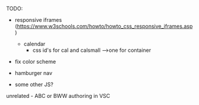 TODO:
- responsive iframes (https://www.w3schools.com/howto/howto_css_responsive_iframes.asp)

    - calendar
        - css id's for cal and calsmall -->one for container

- fix color scheme
- hamburger nav 
- some other JS?


unrelated - ABC or BWW authoring in VSC
